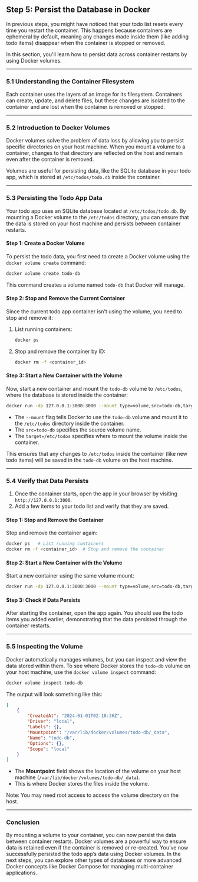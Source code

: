 ## Step 5: Persist the Database in Docker

In previous steps, you might have noticed that your todo list resets every time you restart the container. This happens because containers are ephemeral by default, meaning any changes made inside them (like adding todo items) disappear when the container is stopped or removed.

In this section, you'll learn how to persist data across container restarts by using Docker volumes.

---

### 5.1 Understanding the Container Filesystem

Each container uses the layers of an image for its filesystem. Containers can create, update, and delete files, but these changes are isolated to the container and are lost when the container is removed or stopped.

---

### 5.2 Introduction to Docker Volumes

Docker volumes solve the problem of data loss by allowing you to persist specific directories on your host machine. When you mount a volume to a container, changes to that directory are reflected on the host and remain even after the container is removed. 

Volumes are useful for persisting data, like the SQLite database in your todo app, which is stored at `/etc/todos/todo.db` inside the container.

---

### 5.3 Persisting the Todo App Data

Your todo app uses an SQLite database located at `/etc/todos/todo.db`. By mounting a Docker volume to the `/etc/todos` directory, you can ensure that the data is stored on your host machine and persists between container restarts.

#### Step 1: Create a Docker Volume

To persist the todo data, you first need to create a Docker volume using the `docker volume create` command:

```bash
docker volume create todo-db
```

This command creates a volume named `todo-db` that Docker will manage.

#### Step 2: Stop and Remove the Current Container

Since the current todo app container isn't using the volume, you need to stop and remove it:

1. List running containers:

   ```bash
   docker ps
   ```

2. Stop and remove the container by ID:

   ```bash
   docker rm -f <container_id>
   ```

#### Step 3: Start a New Container with the Volume

Now, start a new container and mount the `todo-db` volume to `/etc/todos`, where the database is stored inside the container:

```bash
docker run -dp 127.0.0.1:3000:3000 --mount type=volume,src=todo-db,target=/etc/todos getting-started
```

- The `--mount` flag tells Docker to use the `todo-db` volume and mount it to the `/etc/todos` directory inside the container.
- The `src=todo-db` specifies the source volume name.
- The `target=/etc/todos` specifies where to mount the volume inside the container.

This ensures that any changes to `/etc/todos` inside the container (like new todo items) will be saved in the `todo-db` volume on the host machine.

---

### 5.4 Verify that Data Persists

1. Once the container starts, open the app in your browser by visiting `http://127.0.0.1:3000`.
2. Add a few items to your todo list and verify that they are saved.

#### Step 1: Stop and Remove the Container

Stop and remove the container again:

```bash
docker ps   # List running containers
docker rm -f <container_id>  # Stop and remove the container
```

#### Step 2: Start a New Container with the Volume

Start a new container using the same volume mount:

```bash
docker run -dp 127.0.0.1:3000:3000 --mount type=volume,src=todo-db,target=/etc/todos getting-started
```

#### Step 3: Check if Data Persists

After starting the container, open the app again. You should see the todo items you added earlier, demonstrating that the data persisted through the container restarts.

---

### 5.5 Inspecting the Volume

Docker automatically manages volumes, but you can inspect and view the data stored within them. To see where Docker stores the `todo-db` volume on your host machine, use the `docker volume inspect` command:

```bash
docker volume inspect todo-db
```

The output will look something like this:

```json
[
    {
        "CreatedAt": "2024-01-01T02:18:36Z",
        "Driver": "local",
        "Labels": {},
        "Mountpoint": "/var/lib/docker/volumes/todo-db/_data",
        "Name": "todo-db",
        "Options": {},
        "Scope": "local"
    }
]
```

- The **Mountpoint** field shows the location of the volume on your host machine (`/var/lib/docker/volumes/todo-db/_data`).
- This is where Docker stores the files inside the volume.

Note: You may need root access to access the volume directory on the host.

---

### Conclusion

By mounting a volume to your container, you can now persist the data between container restarts. Docker volumes are a powerful way to ensure data is retained even if the container is removed or re-created. You’ve now successfully persisted the todo app’s data using Docker volumes. In the next steps, you can explore other types of databases or more advanced Docker concepts like Docker Compose for managing multi-container applications.

